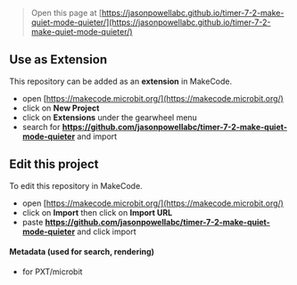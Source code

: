 
> Open this page at [https://jasonpowellabc.github.io/timer-7-2-make-quiet-mode-quieter/](https://jasonpowellabc.github.io/timer-7-2-make-quiet-mode-quieter/)

## Use as Extension

This repository can be added as an **extension** in MakeCode.

* open [https://makecode.microbit.org/](https://makecode.microbit.org/)
* click on **New Project**
* click on **Extensions** under the gearwheel menu
* search for **https://github.com/jasonpowellabc/timer-7-2-make-quiet-mode-quieter** and import

## Edit this project

To edit this repository in MakeCode.

* open [https://makecode.microbit.org/](https://makecode.microbit.org/)
* click on **Import** then click on **Import URL**
* paste **https://github.com/jasonpowellabc/timer-7-2-make-quiet-mode-quieter** and click import

#### Metadata (used for search, rendering)

* for PXT/microbit
<script src="https://makecode.com/gh-pages-embed.js"></script><script>makeCodeRender("{{ site.makecode.home_url }}", "{{ site.github.owner_name }}/{{ site.github.repository_name }}");</script>

